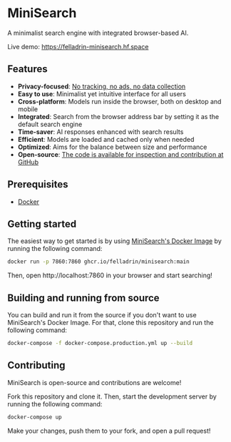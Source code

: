 # MiniSearch

A minimalist search engine with integrated browser-based AI.

Live demo: https://felladrin-minisearch.hf.space

## Features

- **Privacy-focused**: [No tracking, no ads, no data collection](https://docs.searxng.org/own-instance.html#how-does-searxng-protect-privacy)
- **Easy to use**: Minimalist yet intuitive interface for all users
- **Cross-platform**: Models run inside the browser, both on desktop and mobile
- **Integrated**: Search from the browser address bar by setting it as the default search engine
- **Time-saver**: AI responses enhanced with search results
- **Efficient**: Models are loaded and cached only when needed
- **Optimized**: Aims for the balance between size and performance
- **Open-source**: [The code is available for inspection and contribution at GitHub](https://github.com/felladrin/MiniSearch)

## Prerequisites

- [Docker](https://docs.docker.com/get-docker/)

## Getting started

The easiest way to get started is by using [MiniSearch's Docker Image](https://github.com/felladrin/MiniSearch/pkgs/container/minisearch) by running the following command:

```bash
docker run -p 7860:7860 ghcr.io/felladrin/minisearch:main
```

Then, open http://localhost:7860 in your browser and start searching!

## Building and running from source

You can build and run it from the source if you don't want to use MiniSearch's Docker Image. For that, clone this repository and run the following command:

```bash
docker-compose -f docker-compose.production.yml up --build
```

## Contributing

MiniSearch is open-source and contributions are welcome!

Fork this repository and clone it. Then, start the development server by running the following command:

```bash
docker-compose up
```

Make your changes, push them to your fork, and open a pull request!
